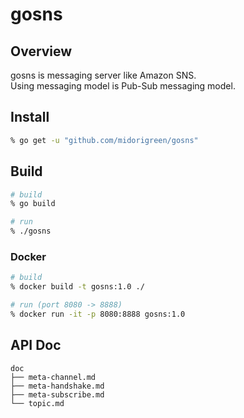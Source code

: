 # gosns

## Overview
gosns is messaging server like Amazon SNS.  
Using messaging model is Pub-Sub messaging model.

## Install
```sh
% go get -u "github.com/midorigreen/gosns"
```

## Build
```sh
# build
% go build

# run
% ./gosns
```

### Docker
```sh
# build
% docker build -t gosns:1.0 ./

# run (port 8080 -> 8888)
% docker run -it -p 8080:8888 gosns:1.0
```

## API Doc
```
doc
├── meta-channel.md
├── meta-handshake.md
├── meta-subscribe.md
└── topic.md
```

